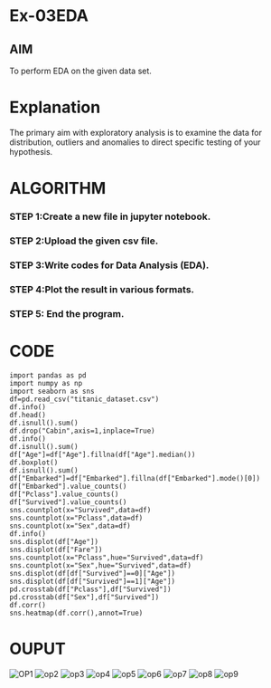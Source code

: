 # Ex-03EDA

## AIM
To perform EDA on the given data set. 

# Explanation
The primary aim with exploratory analysis is to examine the data for distribution, outliers and 
anomalies to direct specific testing of your hypothesis.
 

# ALGORITHM
### STEP 1:Create a new file in jupyter notebook.

### STEP 2:Upload the given csv file.

### STEP 3:Write codes for Data Analysis (EDA).

### STEP 4:Plot the result in various formats.

### STEP 5: End the program.

# CODE
```
import pandas as pd
import numpy as np
import seaborn as sns
df=pd.read_csv("titanic_dataset.csv")
df.info()
df.head()
df.isnull().sum()
df.drop("Cabin",axis=1,inplace=True)
df.info()
df.isnull().sum()
df["Age"]=df["Age"].fillna(df["Age"].median())
df.boxplot()
df.isnull().sum()
df["Embarked"]=df["Embarked"].fillna(df["Embarked"].mode()[0])
df["Embarked"].value_counts()
df["Pclass"].value_counts()
df["Survived"].value_counts()
sns.countplot(x="Survived",data=df)
sns.countplot(x="Pclass",data=df)
sns.countplot(x="Sex",data=df)
df.info()
sns.displot(df["Age"])
sns.displot(df["Fare"])
sns.countplot(x="Pclass",hue="Survived",data=df)
sns.countplot(x="Sex",hue="Survived",data=df)
sns.displot(df[df["Survived"]==0]["Age"])
sns.displot(df[df["Survived"]==1]["Age"])
pd.crosstab(df["Pclass"],df["Survived"])
pd.crosstab(df["Sex"],df["Survived"])
df.corr()
sns.heatmap(df.corr(),annot=True)
```
# OUPUT
![OP1](https://user-images.githubusercontent.com/93992063/162118281-aba68f45-6f2c-489f-8d64-3905aac252c1.png)
![op2](https://user-images.githubusercontent.com/93992063/162118285-a930f33c-bfbf-4301-8fa4-490520abe8d2.png)
![op3](https://user-images.githubusercontent.com/93992063/162118292-f006ce45-30f1-42df-b0a0-0ab8510492ec.png)
![op4](https://user-images.githubusercontent.com/93992063/162118303-e6523102-826d-43d8-87e7-b5b909cba1ae.png)
![op5](https://user-images.githubusercontent.com/93992063/162118314-280ed671-7dba-4774-a43b-7d82482bc542.png)
![op6](https://user-images.githubusercontent.com/93992063/162118329-a65a0591-6556-4de6-b7ed-06859dd92e3f.png)
![op7](https://user-images.githubusercontent.com/93992063/162118334-aa1bbe1a-d030-46e9-a9a8-98c1bbbd6404.png)
![op8](https://user-images.githubusercontent.com/93992063/162118337-c5995abb-9693-456b-b462-4f232e0d1805.png)
![op9](https://user-images.githubusercontent.com/93992063/162118339-f82adb67-c081-423e-b4d2-657ba510f301.png)
